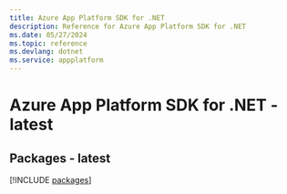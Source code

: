 ```yaml
---
title: Azure App Platform SDK for .NET
description: Reference for Azure App Platform SDK for .NET
ms.date: 05/27/2024
ms.topic: reference
ms.devlang: dotnet
ms.service: appplatform
---
```

# Azure App Platform SDK for .NET - latest
## Packages - latest
[!INCLUDE [packages](app-platform-index.md)]